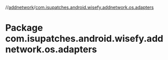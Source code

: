 //[addnetwork](../index.md)/[com.isupatches.android.wisefy.addnetwork.os.adapters](com.isupatches.android.wisefy.addnetwork.os.adapters.md)

# Package com.isupatches.android.wisefy.addnetwork.os.adapters
